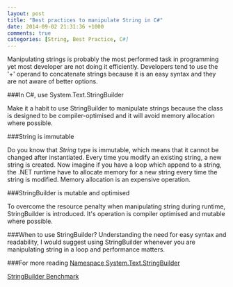 ```yaml
---
layout: post
title: "Best practices to manipulate String in C#"
date: 2014-09-02 21:31:36 +1000
comments: true
categories: [String, Best Practice, C#]
---
```


Manipulating strings is probably the most performed task in programming yet most developer are not doing it efficiently. Developers tend to use the '+' operand to concatenate strings because it is an easy syntax and they are not aware of better options.

<!--more-->

###In C#, use System.Text.StringBuilder

Make it a habit to use StringBuilder to manipulate strings because the class is designed to be compiler-optimised and it will avoid memory allocation where possible. 

###String is immutable

Do you know that *String* type is immutable, which means that it cannot be changed after instantiated. Every time you modify an existing string, a new string is created. Now imagine if you have a loop which append to a string, the .NET runtime have to allocate memory for a new string every time the string is modified. Memory allocation is an expensive operation.


###StringBuilder is mutable and optimised

To overcome the resource penalty when manipulating string during runtime, StringBuilder is introduced. It's operation is compiler optimised and mutable where possible. 

###When to use StringBuilder?
Understanding the need for easy syntax and readability, I would suggest using StringBuilder whenever you are manipulating string in a loop and performance matters. 


###For more reading
[Namespace System.Text.StringBuilder](http://msdn.microsoft.com/en-us/library/2839d5h5(v=vs.110).aspx)
 
[StringBuilder Benchmark](http://www.dotnetperls.com/stringbuilder)


